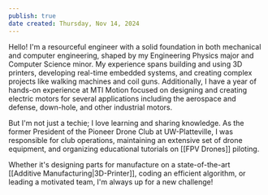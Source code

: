 ```yaml
---
publish: true
date created: Thursday, Nov 14, 2024
---
```

Hello! I'm a resourceful engineer with a solid foundation in both mechanical and computer engineering, shaped by my Engineering Physics major and Computer Science minor. My experience spans building and using 3D printers, developing real-time embedded systems, and creating complex projects like walking machines and coil guns. Additionally, I have a year of hands-on experience at MTI Motion focused on designing and creating electric motors for several applications including the aerospace and defense, down-hole, and other industrial motors.

But I'm not just a techie; I love learning and sharing knowledge. As the former President of the Pioneer Drone Club at UW-Platteville, I was responsible for club operations, maintaining an extensive set of drone equipment, and organizing educational tutorials on [[FPV Drones]] piloting.

Whether it's designing parts for manufacture on a state-of-the-art [[Additive Manufacturing|3D-Printer]], coding an efficient algorithm, or leading a motivated team, I'm always up for a new challenge!